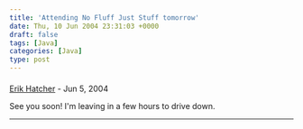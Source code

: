 ```yaml
---
title: 'Attending No Fluff Just Stuff tomorrow'
date: Thu, 10 Jun 2004 23:31:03 +0000
draft: false
tags: [Java]
categories: [Java]
type: post
---
```



#### 
[Erik Hatcher]( "") - <time datetime="2004-06-11 04:31:09">Jun 5, 2004</time>

See you soon! I'm leaving in a few hours to drive down.
<hr />
